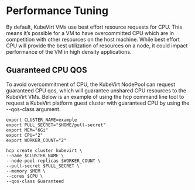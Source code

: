 # Performance Tuning

By default, KubeVirt VMs use best effort resource requests for CPU. This means
 it’s possible for a VM to have overcommitted CPU which are in competition
with other resources on the host machine. While best effort CPU will provide
the best utilization of resources on a node, it could impact performance of
the VM in high density applications.

## Guaranteed CPU QOS

To avoid overcommitment of CPU, the KubeVirt NodePool can request guaranteed
CPU qos, which will guarantee unshared CPU resources to the KubeVirt VMs. Below
is an example of using the hcp command line tool to request a KubeVirt platform
guest cluster with guaranteed CPU by using the --qos-class argument.

```shell linenums="1"
export CLUSTER_NAME=example
export PULL_SECRET="$HOME/pull-secret"
export MEM="6Gi"
export CPU="2"
export WORKER_COUNT="2"

hcp create cluster kubevirt \
--name $CLUSTER_NAME \
--node-pool-replicas $WORKER_COUNT \
--pull-secret $PULL_SECRET \
--memory $MEM \
--cores $CPU \
--qos-class Guaranteed
```
